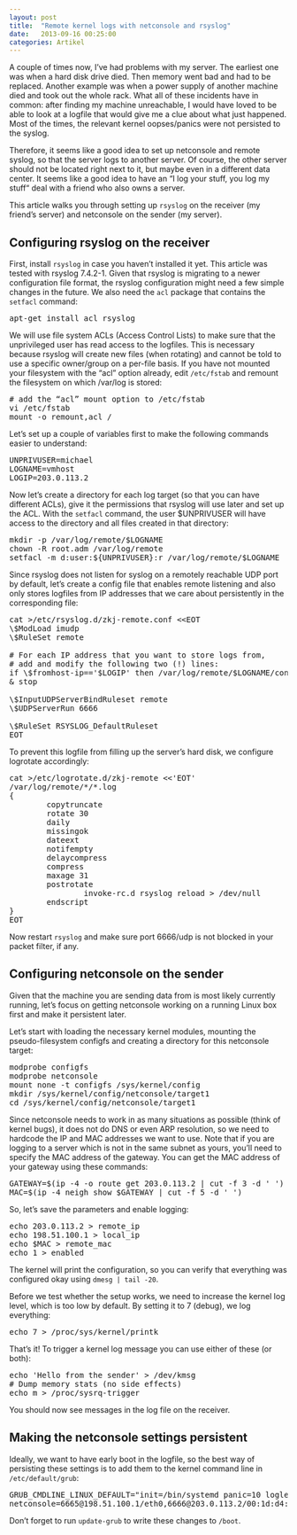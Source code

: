```yaml
---
layout: post
title:  "Remote kernel logs with netconsole and rsyslog"
date:   2013-09-16 00:25:00
categories: Artikel
---
```



<p>
A couple of times now, I’ve had problems with my server. The earliest one was
when a hard disk drive died. Then memory went bad and had to be replaced.
Another example was when a power supply of another machine died and took out
the whole rack. What all of these incidents have in common: after finding my
machine unreachable, I would have loved to be able to look at a logfile that
would give me a clue about what just happened. Most of the times, the relevant
kernel oopses/panics were not persisted to the syslog.
</p>

<p>
Therefore, it seems like a good idea to set up netconsole and remote syslog, so
that the server logs to another server. Of course, the other server should not
be located right next to it, but maybe even in a different data center. It
seems like a good idea to have an “I log your stuff, you log my stuff“ deal
with a friend who also owns a server.
</p>

<p>
This article walks you through setting up <code>rsyslog</code> on the receiver
(my friend’s server) and netconsole on the sender (my server).
</p>

<h2>Configuring rsyslog on the receiver</h2>

<p>
First, install <code>rsyslog</code> in case you haven’t installed it yet. This
article was tested with rsyslog 7.4.2-1. Given that rsyslog is migrating to a
newer configuration file format, the rsyslog configuration might need a few
simple changes in the future. We also need the <code>acl</code> package that
contains the <code>setfacl</code> command:
</p>

<pre>
apt-get install acl rsyslog
</pre>

<p>
We will use file system ACLs (Access Control Lists) to make sure that the
unprivileged user has read access to the logfiles. This is necessary because
rsyslog will create new files (when rotating) and cannot be told to use a
specific owner/group on a per-file basis. If you have not mounted your
filesystem with the “acl” option already, edit <code>/etc/fstab</code> and
remount the filesystem on which /var/log is stored:
</p>

<pre>
# add the “acl” mount option to /etc/fstab
vi /etc/fstab
mount -o remount,acl /
</pre>

<p>
Let’s set up a couple of variables first to make the following commands easier
to understand:
</p>

<pre>
UNPRIVUSER=michael
LOGNAME=vmhost
LOGIP=203.0.113.2
</pre>

<p>
Now let’s create a directory for each log target (so that you can have
different ACLs), give it the permissions that rsyslog will use later and set up
the ACL. With the <code>setfacl</code> command, the user $UNPRIVUSER will have
access to the directory and all files created in that directory:
</p>

<pre>
mkdir -p /var/log/remote/$LOGNAME
chown -R root.adm /var/log/remote
setfacl -m d:user:${UNPRIVUSER}:r /var/log/remote/$LOGNAME
</pre>

<p>
Since rsyslog does not listen for syslog on a remotely reachable UDP port by
default, let’s create a config file that enables remote listening and also only
stores logfiles from IP addresses that we care about persistently in the
corresponding file:
</p>

<pre>
cat &gt;/etc/rsyslog.d/zkj-remote.conf &lt;&lt;EOT
\$ModLoad imudp
\$RuleSet remote

# For each IP address that you want to store logs from,
# add and modify the following two (!) lines:
if \$fromhost-ip=='$LOGIP' then /var/log/remote/$LOGNAME/console.log
& stop

\$InputUDPServerBindRuleset remote
\$UDPServerRun 6666

\$RuleSet RSYSLOG_DefaultRuleset
EOT
</pre>

<p>
To prevent this logfile from filling up the server’s hard disk, we configure
logrotate accordingly:
</p>

<pre>
cat &gt;/etc/logrotate.d/zkj-remote &lt;&lt;'EOT'
/var/log/remote/*/*.log
{
        copytruncate
        rotate 30
        daily
        missingok
        dateext
        notifempty
        delaycompress
        compress
        maxage 31
        postrotate
                invoke-rc.d rsyslog reload > /dev/null
        endscript
}
EOT
</pre>

<p>
Now restart <code>rsyslog</code> and make sure port 6666/udp is not blocked in
your packet filter, if any.
</p>

<h2>Configuring netconsole on the sender</h2>

<p>
Given that the machine you are sending data from is most likely currently
running, let’s focus on getting netconsole working on a running Linux box first
and make it persistent later.
</p>

<p>
Let’s start with loading the necessary kernel modules, mounting the
pseudo-filesystem configfs and creating a directory for this netconsole target:
</p>

<pre>
modprobe configfs
modprobe netconsole
mount none -t configfs /sys/kernel/config
mkdir /sys/kernel/config/netconsole/target1
cd /sys/kernel/config/netconsole/target1
</pre>

<p>
Since netconsole needs to work in as many situations as possible (think of
kernel bugs), it does not do DNS or even ARP resolution, so we need to hardcode
the IP and MAC addresses we want to use. Note that if you are logging to a
server which is not in the same subnet as yours, you’ll need to specify the MAC
address of the gateway. You can get the MAC address of your gateway using these
commands:
</p>

<pre>
GATEWAY=$(ip -4 -o route get 203.0.113.2 | cut -f 3 -d ' ')
MAC=$(ip -4 neigh show $GATEWAY | cut -f 5 -d ' ')
</pre>

<p>
So, let’s save the parameters and enable logging:
</p>

<pre>
echo 203.0.113.2 > remote_ip
echo 198.51.100.1 > local_ip
echo $MAC > remote_mac
echo 1 > enabled
</pre>

<p>
The kernel will print the configuration, so you can verify that everything was
configured okay using <code>dmesg | tail -20</code>.
</p>

<p>
Before we test whether the setup works, we need to increase the kernel log
level, which is too low by default. By setting it to 7 (debug), we log
everything:
</p>

<pre>
echo 7 > /proc/sys/kernel/printk
</pre>

<p>
That’s it! To trigger a kernel log message you can use either of these (or
both):
</p>

<pre>
echo 'Hello from the sender' > /dev/kmsg
# Dump memory stats (no side effects)
echo m > /proc/sysrq-trigger
</pre>

<p>
You should now see messages in the log file on the receiver.
</p>

<h2>Making the netconsole settings persistent</h2>

<p>
Ideally, we want to have early boot in the logfile, so the best way of
persisting these settings is to add them to the kernel command line in
<code>/etc/default/grub</code>:
</p>

<pre>
GRUB_CMDLINE_LINUX_DEFAULT="init=/bin/systemd panic=10 loglevel=7 \
netconsole=6665@198.51.100.1/eth0,6666@203.0.113.2/00:1d:d4:e2:43:01"
</pre>

<p>
Don’t forget to run <code>update-grub</code> to write these changes to
<code>/boot</code>.
</p>
